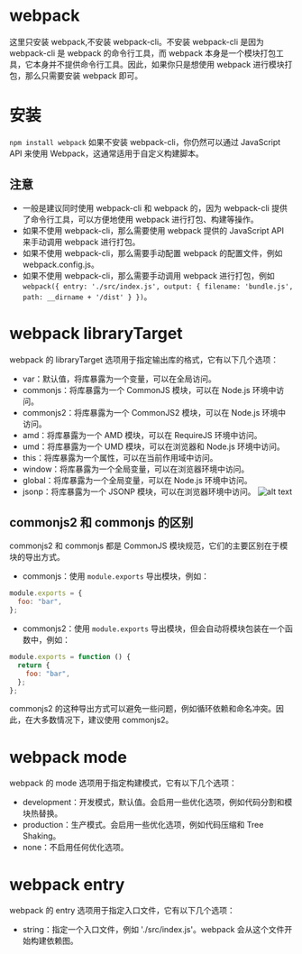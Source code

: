 # webpack

这里只安装 webpack,不安装 webpack-cli。不安装 webpack-cli 是因为 webpack-cli 是 webpack 的命令行工具，而 webpack 本身是一个模块打包工具，它本身并不提供命令行工具。因此，如果你只是想使用 webpack 进行模块打包，那么只需要安装 webpack 即可。

# 安装

`npm install webpack`
如果不安装 webpack-cli，你仍然可以通过 JavaScript API 来使用 Webpack，这通常适用于自定义构建脚本。

## 注意

- 一般是建议同时使用 webpack-cli 和 webpack 的，因为 webpack-cli 提供了命令行工具，可以方便地使用 webpack 进行打包、构建等操作。
- 如果不使用 webpack-cli，那么需要使用 webpack 提供的 JavaScript API 来手动调用 webpack 进行打包。
- 如果不使用 webpack-cli，那么需要手动配置 webpack 的配置文件，例如 webpack.config.js。
- 如果不使用 webpack-cli，那么需要手动调用 webpack 进行打包，例如`webpack({ entry: './src/index.js', output: { filename: 'bundle.js', path: __dirname + '/dist' } })`。

# webpack libraryTarget

webpack 的 libraryTarget 选项用于指定输出库的格式，它有以下几个选项：

- var：默认值，将库暴露为一个变量，可以在全局访问。
- commonjs：将库暴露为一个 CommonJS 模块，可以在 Node.js 环境中访问。
- commonjs2：将库暴露为一个 CommonJS2 模块，可以在 Node.js 环境中访问。
- amd：将库暴露为一个 AMD 模块，可以在 RequireJS 环境中访问。
- umd：将库暴露为一个 UMD 模块，可以在浏览器和 Node.js 环境中访问。
- this：将库暴露为一个属性，可以在当前作用域中访问。
- window：将库暴露为一个全局变量，可以在浏览器环境中访问。
- global：将库暴露为一个全局变量，可以在 Node.js 环境中访问。
- jsonp：将库暴露为一个 JSONP 模块，可以在浏览器环境中访问。
  ![alt text](image.png)

## commonjs2 和 commonjs 的区别

commonjs2 和 commonjs 都是 CommonJS 模块规范，它们的主要区别在于模块的导出方式。

- commonjs：使用 `module.exports` 导出模块，例如：

```javascript
module.exports = {
  foo: "bar",
};
```

- commonjs2：使用 `module.exports` 导出模块，但会自动将模块包装在一个函数中，例如：

```javascript
module.exports = function () {
  return {
    foo: "bar",
  };
};
```

commonjs2 的这种导出方式可以避免一些问题，例如循环依赖和命名冲突。因此，在大多数情况下，建议使用 commonjs2。

# webpack mode

webpack 的 mode 选项用于指定构建模式，它有以下几个选项：

- development：开发模式，默认值。会启用一些优化选项，例如代码分割和模块热替换。
- production：生产模式。会启用一些优化选项，例如代码压缩和 Tree Shaking。
- none：不启用任何优化选项。

# webpack entry

webpack 的 entry 选项用于指定入口文件，它有以下几个选项：

- string：指定一个入口文件，例如 './src/index.js'。webpack 会从这个文件开始构建依赖图。
